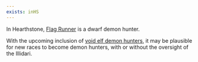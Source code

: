 ```yaml
---
exists: inHS
---
```


In Hearthstone, [Flag Runner](https://hearthstone.wiki.gg/wiki/Flag_Runner) is a dwarf demon hunter.

With the upcoming inclusion of [void elf demon hunters](/void-elf/demon-hunter/), it may be plausible for new races to become demon hunters, with or without the oversight of the Illidari.
